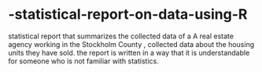 # -statistical-report-on-data-using-R
  statistical  report  that summarizes the collected data of a A  real  estate  agency  working  in  the  Stockholm  County ,  collected  data about the housing units they have sold.
the report is written  in  a  way  that  it  is  understandable  for  someone  who  is  not  familiar  with  statistics.
